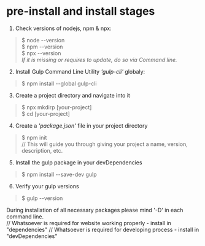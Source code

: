 # pre-install and install stages

1. Check versions of nodejs, npm & npx:  
> $ node --version  
> $ npm --version  
> $ npx --version  
<i>If it is missing or requires to update, do so via Command line.</i>  
2. Install Gulp Command Line Utility <i>'gulp-cli'</i> globaly:  
> $ npm install --global gulp-cli  
3. Create a project directory and navigate into it  
> $ npx mkdirp [your-project]  
> $ cd [your-project]  
4. Create a <i>'package.json'</i> file in your project directory  
> $ npm init  
// This will guide you through giving your project a name, version, description, etc.  
5. Install the gulp package in your devDependencies  
> $ npm install --save-dev gulp  
6. Verify your gulp versions  
> $ gulp --version  

During installation of all necessary packages please mind '-D' in each command line.  
// Whatsoever is required for website working properly - install in "dependencies"
// Whatsoever is required for developing process - install in "devDependencies"


